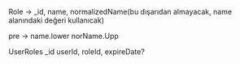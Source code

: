 Role -> _id, name, normalizedName(bu dışarıdan almayacak, name alanındaki değeri kullanıcak) 

pre -> name.lower  norName.Upp


UserRoles  _id  userId, roleId, expireDate?